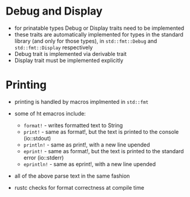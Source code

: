 # Debug and Display

* for prinatable types Debug or Display traits need to be implemented
* these traits are automatically implemented for types in the standard library (and only for those types), in `std::fmt::Debug` and `std::fmt::Display` respectively
* Debug trait is implemented via derivable trait
* Display trait must be implemented explicitly

# Printing

* printing is handled by macros implmented in `std::fmt`
* some of ht emacros include:

    * `format!` - writes formatted text to String
    * `print!` - same as format!, but the text is printed to the console (io::stdout)
    * `println!` -  same as print!, with a new line upended
    * `eprint!` - same as format!, but the text is printed to the standard error (io::stderr)
    * `eprintln!` - same as eprint!, with a new line upended

* all of the above parse text in the same fashion
* rustc checks for format correctness at compile time
